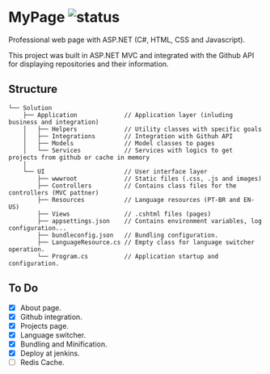 # MyPage ![status](https://img.shields.io/static/v1?label=status&message=ready&color=blue)
Professional web page with ASP.NET (C#, HTML, CSS and Javascript).

This project was built in ASP.NET MVC and integrated with the Github API for displaying repositories and their information.

## Structure
```
└── Solution
    ├── Application             // Application layer (inluding business and integration)
    │   ├── Helpers             // Utility classes with specific goals
    │   ├── Integrations        // Integration with Githuh API
    │   ├── Models              // Model classes to pages
    │   └── Services            // Services with logics to get projects from github or cache in memory
    │    
    └── UI                      // User interface layer
        ├── wwwroot             // Static files (.css, .js and images)
        ├── Controllers         // Contains class files for the controllers (MVC pattner)
        ├── Resources           // Language resources (PT-BR and EN-US)
        ├── Views               // .cshtml files (pages)
        ├── appsettings.json    // Contains environment variables, log configuration...
        ├── bundleconfig.json   // Bundling configuration.
        ├── LanguageResource.cs // Empty class for language switcher operation. 
        └── Program.cs          // Application startup and configuration.
```

## To Do
- [x] About page.
- [x] Github integration.
- [x] Projects page.
- [x] Language switcher.
- [x] Bundling and Minification.
- [x] Deploy at jenkins. 
- [ ] Redis Cache.
